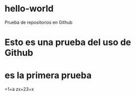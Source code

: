 # hello-world
Prueba de repositorios en Github
#
# Esto es una prueba del uso de Github
# es la primera prueba
=1+a
zx+23+x


